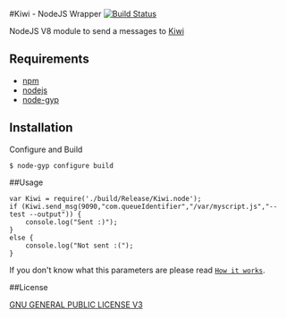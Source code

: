 #Kiwi - NodeJS Wrapper [![Build Status](https://secure.travis-ci.org/TotenDev/TDevShortener-LibNode.png?branch=master)](http://travis-ci.org/TotenDev/Kiwi-LibNode)

NodeJS V8 module to send a messages to [Kiwi](https://github.com/TotenDev/Kiwi)

## Requirements

- [npm](https://github.com/isaacs/npm)
- [nodejs](https://github.com/joyent/node)
- [node-gyp](https://github.com/TooTallNate/node-gyp)

## Installation

Configure and Build

    $ node-gyp configure build


##Usage

    var Kiwi = require('./build/Release/Kiwi.node');
	if (Kiwi.send_msg(9090,"com.queueIdentifier","/var/myscript.js","--test --output")) { 
		console.log("Sent :)"); 
	}
	else { 
		console.log("Not sent :("); 
	}
	
If you don't know what this parameters are please read [`How it works`](git@github.com:TotenDev/Kiwi-LibNode.git).

##License

[GNU GENERAL PUBLIC LICENSE V3](TDevShortener/raw/master/LICENSE)